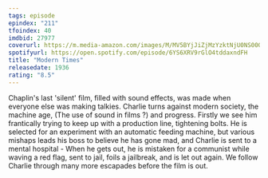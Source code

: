 ```yaml
---
tags: episode
epindex: "211"
tfoindex: 40
imdbid: 27977
coverurl: https://m.media-amazon.com/images/M/MV5BYjJiZjMzYzktNjU0NS00OTkxLWEwYzItYzdhYWJjN2QzMTRlL2ltYWdlL2ltYWdlXkEyXkFqcGdeQXVyNjU0OTQ0OTY@._V1_SX202_CR0,0,202,300_.jpg
spotifyurl: https://open.spotify.com/episode/6YS6XRV9rGlO4tddaxndFH
title: "Modern Times"
releasedate: 1936
rating: "8.5"
---
```


Chaplin's last 'silent' film, filled with sound effects, was made when everyone else was making talkies. Charlie turns against modern society, the machine age, (The use of sound in films ?) and progress. Firstly we see him frantically trying to keep up with a production line, tightening bolts. He is selected for an experiment with an automatic feeding machine, but various mishaps leads his boss to believe he has gone mad, and Charlie is sent to a mental hospital - When he gets out, he is mistaken for a communist while waving a red flag, sent to jail, foils a jailbreak, and is let out again. We follow Charlie through many more escapades before the film is out.